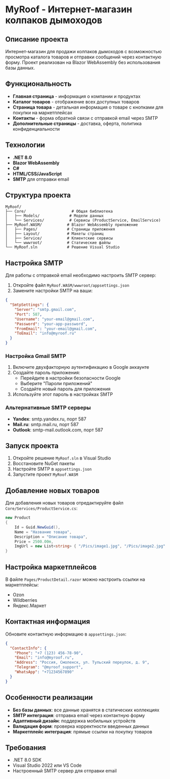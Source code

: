 # MyRoof - Интернет-магазин колпаков дымоходов

## Описание проекта

Интернет-магазин для продажи колпаков дымоходов с возможностью просмотра каталога товаров и отправки сообщений через контактную форму. Проект реализован на Blazor WebAssembly без использования базы данных.

## Функциональность

- **Главная страница** - информация о компании и продуктах
- **Каталог товаров** - отображение всех доступных товаров
- **Страница товара** - детальная информация о товаре с кнопками для покупки на маркетплейсах
- **Контакты** - форма обратной связи с отправкой email через SMTP
- **Дополнительные страницы** - доставка, оферта, политика конфиденциальности

## Технологии

- **.NET 8.0**
- **Blazor WebAssembly**
- **C#**
- **HTML/CSS/JavaScript**
- **SMTP** для отправки email

## Структура проекта

```
MyRoof/
├── Core/                    # Общая библиотека
│   ├── Models/             # Модели данных
│   └── Services/           # Сервисы (ProductService, EmailService)
├── MyRoof.WASM/           # Blazor WebAssembly приложение
│   ├── Pages/             # Страницы приложения
│   ├── Layout/            # Макеты страниц
│   ├── Service/           # Клиентские сервисы
│   └── wwwroot/           # Статические файлы
└── MyRoof.sln             # Решение Visual Studio
```

## Настройка SMTP

Для работы с отправкой email необходимо настроить SMTP сервер:

1. Откройте файл `MyRoof.WASM/wwwroot/appsettings.json`
2. Замените настройки SMTP на ваши:

```json
{
  "SmtpSettings": {
    "Server": "smtp.gmail.com",
    "Port": 587,
    "Username": "your-email@gmail.com",
    "Password": "your-app-password",
    "FromEmail": "your-email@gmail.com",
    "ToEmail": "info@myroof.ru"
  }
}
```

### Настройка Gmail SMTP

1. Включите двухфакторную аутентификацию в Google аккаунте
2. Создайте пароль приложения:
   - Перейдите в настройки безопасности Google
   - Выберите "Пароли приложений"
   - Создайте новый пароль для приложения
3. Используйте этот пароль в настройках SMTP

### Альтернативные SMTP серверы

- **Yandex**: smtp.yandex.ru, порт 587
- **Mail.ru**: smtp.mail.ru, порт 587
- **Outlook**: smtp-mail.outlook.com, порт 587

## Запуск проекта

1. Откройте решение `MyRoof.sln` в Visual Studio
2. Восстановите NuGet пакеты
3. Настройте SMTP в `appsettings.json`
4. Запустите проект `MyRoof.WASM`

## Добавление новых товаров

Для добавления новых товаров отредактируйте файл `Core/Services/ProductService.cs`:

```csharp
new Product
{
    Id = Guid.NewGuid(),
    Name = "Название товара",
    Description = "Описание товара",
    Price = 2500.00m,
    ImgUrl = new List<string> { "/Pics/image1.jpg", "/Pics/image2.jpg" }
}
```

## Настройка маркетплейсов

В файле `Pages/ProductDetail.razor` можно настроить ссылки на маркетплейсы:

- Ozon
- Wildberries  
- Яндекс.Маркет

## Контактная информация

Обновите контактную информацию в `appsettings.json`:

```json
{
  "ContactInfo": {
    "Phone": "+7 (123) 456-78-90",
    "Email": "info@myroof.ru",
    "Address": "Россия, Смоленск, ул. Тульский переулок, д. 9",
    "Telegram": "@myroof_support",
    "WhatsApp": "+71234567890"
  }
}
```

## Особенности реализации

- **Без базы данных**: все данные хранятся в статических коллекциях
- **SMTP интеграция**: отправка email через контактную форму
- **Адаптивный дизайн**: поддержка мобильных устройств
- **Валидация форм**: проверка корректности введенных данных
- **Маркетплейс интеграция**: прямые ссылки на покупку товаров

## Требования

- .NET 8.0 SDK
- Visual Studio 2022 или VS Code
- Настроенный SMTP сервер для отправки email
